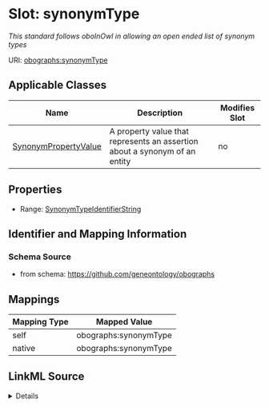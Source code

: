 

# Slot: synonymType


_This standard follows oboInOwl in allowing an open ended list of synonym types_





URI: [obographs:synonymType](https://github.com/geneontology/obographs/synonymType)



<!-- no inheritance hierarchy -->





## Applicable Classes

| Name | Description | Modifies Slot |
| --- | --- | --- |
| [SynonymPropertyValue](SynonymPropertyValue.md) | A property value that represents an assertion about a synonym of an entity |  no  |







## Properties

* Range: [SynonymTypeIdentifierString](SynonymTypeIdentifierString.md)





## Identifier and Mapping Information







### Schema Source


* from schema: https://github.com/geneontology/obographs




## Mappings

| Mapping Type | Mapped Value |
| ---  | ---  |
| self | obographs:synonymType |
| native | obographs:synonymType |




## LinkML Source

<details>
```yaml
name: synonymType
description: This standard follows oboInOwl in allowing an open ended list of synonym
  types
from_schema: https://github.com/geneontology/obographs
rank: 1000
alias: synonymType
domain_of:
- SynonymPropertyValue
range: SynonymTypeIdentifierString

```
</details>